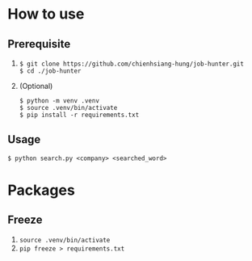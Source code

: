 # How to use
## Prerequisite
1. 
    ```console
    $ git clone https://github.com/chienhsiang-hung/job-hunter.git
    $ cd ./job-hunter
    ```
2. (Optional)
    ```console
    $ python -m venv .venv
    $ source .venv/bin/activate
    $ pip install -r requirements.txt
    ```
## Usage
```console
$ python search.py <company> <searched_word>
```

# Packages
## Freeze
1. `source .venv/bin/activate`
2. `pip freeze > requirements.txt`
